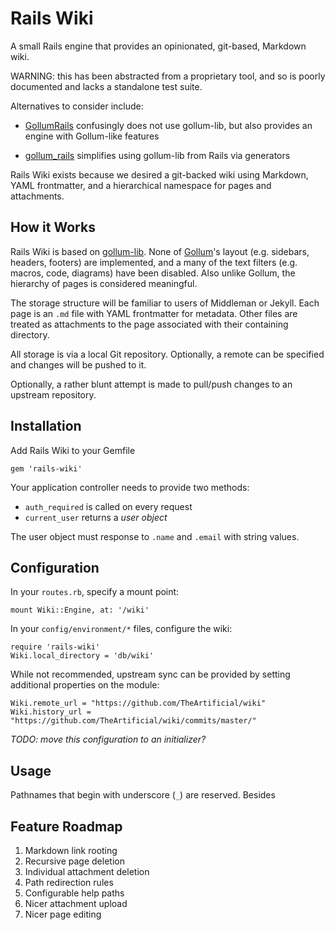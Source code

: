 # Rails Wiki

A small Rails engine that provides an opinionated, git-based, Markdown wiki.

WARNING: this has been abstracted from a proprietary tool, and so is poorly documented and lacks a standalone test suite.

Alternatives to consider include:

- [GollumRails](https://github.com/dancinglightning/gollum_rails) confusingly does not use gollum-lib, but also provides an engine with Gollum-like features

- [gollum_rails](https://github.com/nirnanaaa/gollum_rails) simplifies using gollum-lib from Rails via generators

Rails Wiki exists because we desired a git-backed wiki using Markdown, YAML frontmatter, and a hierarchical namespace for pages and attachments.

## How it Works

Rails Wiki is based on [gollum-lib](https://github.com/gollum/gollum-lib). None of [Gollum](https://github.com/gollum/gollum/wiki)'s layout (e.g. sidebars, headers, footers) are implemented, and a many of the text filters (e.g. macros, code, diagrams) have been disabled. Also unlike Gollum, the hierarchy of pages is considered meaningful.

The storage structure will be familiar to users of Middleman or Jekyll. Each page is an `.md` file with YAML frontmatter for metadata. Other files are treated as attachments to the page associated with their containing directory.

All storage is via a local Git repository. Optionally, a remote can be specified and changes will be pushed to it.

Optionally, a rather blunt attempt is made to pull/push changes to an upstream repository.

## Installation

Add Rails Wiki to your Gemfile

    gem 'rails-wiki'

Your application controller needs to provide two methods:

- `auth_required` is called on every request
- `current_user` returns a _user object_

The user object must response to `.name` and `.email` with string values.

## Configuration

In your `routes.rb`, specify a mount point:

    mount Wiki::Engine, at: '/wiki'

In your `config/environment/*` files, configure the wiki:

    require 'rails-wiki'
    Wiki.local_directory = 'db/wiki'

While not recommended, upstream sync can be provided by setting additional properties on the module:

    Wiki.remote_url = "https://github.com/TheArtificial/wiki"
    Wiki.history_url = "https://github.com/TheArtificial/wiki/commits/master/"

_TODO: move this configuration to an initializer?_

## Usage

Pathnames that begin with underscore (`_`) are reserved. Besides

## Feature Roadmap

1. Markdown link rooting
1. Recursive page deletion
1. Individual attachment deletion
1. Path redirection rules
1. Configurable help paths
1. Nicer attachment upload
1. Nicer page editing
